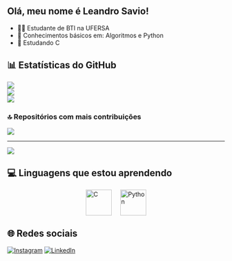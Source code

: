 ## Olá, meu nome é Leandro Savio!
- 🧑‍🎓 Estudante de BTI na UFERSA  
- 🌱 Conhecimentos básicos em: Algoritmos e Python
- 🧐 Estudando C

## 📊 Estatísticas do GitHub

![](https://github-readme-stats.vercel.app/api?username=Leandrinz&theme=dark&hide_border=false&include_all_commits=false&count_private=false)<br/>
![](https://nirzak-streak-stats.vercel.app/?user=Leandrinz&theme=dark&hide_border=false)<br/>
![](https://github-readme-stats.vercel.app/api/top-langs/?username=Leandrinz&theme=dark&hide_border=false&include_all_commits=false&count_private=false&layout=compact)

### 🔝 Repositórios com mais contribuições
![](https://github-contributor-stats.vercel.app/api?username=Leandrinz&limit=5&theme=dark&combine_all_yearly_contributions=true)

---

[![](https://visitcount.itsvg.in/api?id=Leandrinz&icon=0&color=0)](https://visitcount.itsvg.in)

<!-- Criado com GPRM ( https://gprm.itsvg.in ) -->

## 💻 Linguagens que estou aprendendo

<div style="display: flex; justify-content: center; gap: 20px;">
  <img src="https://cdn.jsdelivr.net/gh/devicons/devicon/icons/c/c-original.svg" alt="C" width="60" height="60"/>
  <img src="https://cdn.jsdelivr.net/gh/devicons/devicon/icons/python/python-original.svg" alt="Python" width="60" height="60"/>
</div>


## 🌐 Redes sociais

[![Instagram](https://img.shields.io/badge/-@leandro_savio06-833AB4?style=flat-square&logo=instagram&logoColor=white&link=https://instagram.com/leandro_savio06)](https://instagram.com/leandro_savio06)
[![LinkedIn](https://img.shields.io/badge/-Leandro%20Sávio-0077B5?style=flat-square&logo=linkedin&logoColor=white&link=https://www.linkedin.com/in/leandro-savio-967659350)](https://www.linkedin.com/in/leandro-savio-967659350)













